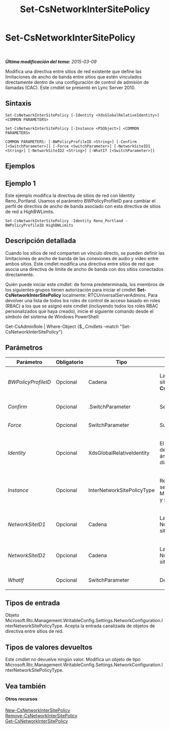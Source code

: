 ﻿---
title: Set-CsNetworkInterSitePolicy
TOCTitle: Set-CsNetworkInterSitePolicy
ms:assetid: 973979bc-db2c-47a6-909e-5949a927f51c
ms:mtpsurl: https://technet.microsoft.com/es-es/library/Gg398772(v=OCS.15)
ms:contentKeyID: 48276085
ms.date: 01/07/2017
mtps_version: v=OCS.15
ms.translationtype: HT
---

# Set-CsNetworkInterSitePolicy

 

_**Última modificación del tema:** 2015-03-09_

Modifica una directiva entre sitios de red existente que define las limitaciones de ancho de banda entre sitios que estén vinculados directamente dentro de una configuración de control de admisión de llamadas (CAC). Este cmdlet se presentó en Lync Server 2010.

## Sintaxis

    Set-CsNetworkInterSitePolicy [-Identity <XdsGlobalRelativeIdentity>] <COMMON PARAMETERS>

    Set-CsNetworkInterSitePolicy [-Instance <PSObject>] <COMMON PARAMETERS>

    COMMON PARAMETERS: [-BWPolicyProfileID <String>] [-Confirm [<SwitchParameter>]] [-Force <SwitchParameter>] [-NetworkSiteID1 <String>] [-NetworkSiteID2 <String>] [-WhatIf [<SwitchParameter>]]

## Ejemplos

## Ejemplo 1

Este ejemplo modifica la directiva de sitios de red con Identity Reno\_Portland. Usamos el parámetro BWPolicyProfileID para cambiar el perfil de directiva de ancho de banda asociado con esta directiva de sitios de red a HighBWLimits.

    Set-CsNetworkInterSitePolicy -Identity Reno_Portland -BWPolicyProfileID HighBWLimits

## Descripción detallada

Cuando los sitios de red comparten un vínculo directo, se pueden definir las limitaciones de ancho de banda de las conexiones de audio y vídeo entre ambos sitios. Este cmdlet modifica una directiva entre sitios de red que asocia una directiva de límite de ancho de banda con dos sitios conectados directamente.

Quién puede iniciar este cmdlet: de forma predeterminada, los miembros de los siguientes grupos tienen autorización para iniciar el cmdlet **Set-CsNetworkInterSitePolicy** localmente: RTCUniversalServerAdmins. Para devolver una lista de todos los roles de control de acceso basado en roles (RBAC) a los que se asignó este cmdlet (incluyendo todos los roles RBAC personalizados que haya creado), inicie el siguiente comando desde el símbolo del sistema de Windows PowerShell:

Get-CsAdminRole | Where-Object {$\_.Cmdlets –match "Set-CsNetworkInterSitePolicy"}

## Parámetros


<table>
<colgroup>
<col style="width: 25%" />
<col style="width: 25%" />
<col style="width: 25%" />
<col style="width: 25%" />
</colgroup>
<thead>
<tr class="header">
<th>Parámetro</th>
<th>Obligatorio</th>
<th>Tipo</th>
<th>Descripción</th>
</tr>
</thead>
<tbody>
<tr class="odd">
<td><p><em>BWPolicyProfileID</em></p></td>
<td><p>Opcional</p></td>
<td><p>Cadena</p></td>
<td><p>La identidad del perfil de directiva de ancho de banda que definirá las limitaciones de esta directiva de sitios. Puede recuperar una lista de los perfiles disponibles si llama al cmdlet <strong>Get-CsNetworkBandwidthPolicyProfile</strong>.</p></td>
</tr>
<tr class="even">
<td><p><em>Confirm</em></p></td>
<td><p>Opcional</p></td>
<td><p>.SwitchParameter</p></td>
<td><p>Se le pedirá confirmación antes de ejecutar el comando.</p></td>
</tr>
<tr class="odd">
<td><p><em>Force</em></p></td>
<td><p>Opcional</p></td>
<td><p>SwitchParameter</p></td>
<td><p>Suprime las preguntas de confirmación que aparecen antes de hacer cambios.</p></td>
</tr>
<tr class="even">
<td><p><em>Identity</em></p></td>
<td><p>Opcional</p></td>
<td><p>XdsGlobalRelativeIdentity</p></td>
<td><p>El identificador único de la directiva de sitios de red que se desea modificar. Dado que las directivas de sitios de red se crean únicamente en el ámbito global, este identificador no necesita especificar el ámbito. Por el contrario, contiene una cadena que consiste en un nombre único que identifica la directiva del sitio.</p></td>
</tr>
<tr class="odd">
<td><p><em>Instance</em></p></td>
<td><p>Opcional</p></td>
<td><p>InterNetworkSitePolicyType</p></td>
<td><p>Referencia de objeto a una directiva de sitios que se ha modificado en la memoria. Este objeto debe ser de tipo Microsoft.Rtc.Management.WritableConfig.Settings.NetworkConfiguration.InterNetworkSitePolicyType y se puede recuperar si se llama al cmdlet <strong>Get-CsNetworkInterSitePolicy</strong>.</p></td>
</tr>
<tr class="even">
<td><p><em>NetworkSiteID1</em></p></td>
<td><p>Opcional</p></td>
<td><p>Cadena</p></td>
<td><p>La identidad (NetworkSiteID) de uno de los dos sitios asociados a la directiva. La combinación de NetworkSiteID1 y NetworkSiteID2 debe ser única (por ejemplo, no se pueden definir dos directivas de sitio que conecten Reno y Portland).</p></td>
</tr>
<tr class="odd">
<td><p><em>NetworkSiteID2</em></p></td>
<td><p>Opcional</p></td>
<td><p>Cadena</p></td>
<td><p>La identidad (NetworkSiteID) de uno de los dos sitios asociados a la directiva. La combinación de NetworkSiteID1 y NetworkSiteID2 debe ser única (por ejemplo, no se pueden definir dos directivas de sitio que conecten Reno y Portland).</p></td>
</tr>
<tr class="even">
<td><p><em>WhatIf</em></p></td>
<td><p>Opcional</p></td>
<td><p>SwitchParameter</p></td>
<td><p>Describe qué sucedería si se ejecutara el comando sin ejecutarlo realmente.</p></td>
</tr>
</tbody>
</table>


## Tipos de entrada

Objeto Microsoft.Rtc.Management.WritableConfig.Settings.NetworkConfiguration.InterNetworkSitePolicyType. Acepta la entrada canalizada de objetos de directiva entre sitios de red.

## Tipos de valores devueltos

Este cmdlet no devuelve ningún valor. Modifica un objeto de tipo Microsoft.Rtc.Management.WritableConfig.Settings.NetworkConfiguration.InterNetworkSitePolicyType.

## Vea también

#### Otros recursos

[New-CsNetworkInterSitePolicy](new-csnetworkintersitepolicy.md)  
[Remove-CsNetworkInterSitePolicy](remove-csnetworkintersitepolicy.md)  
[Get-CsNetworkInterSitePolicy](get-csnetworkintersitepolicy.md)

